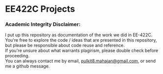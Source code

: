 # EE422C Projects


### Academic Integrity Disclaimer:

I put up this repository as documentation of the work we did in EE-422C.  
You're free to explore the code / ideas that are presented in this repository,  
but please be responsible about code reuse and reference.  
If you're unsure about what warrants plagirism, please double check before proceeding.  
You can always contact me by email,  [pulkit8.mahajan@gmail.com](mailto:pulkit8.mahajan@gmail.com), or send me a github message.
